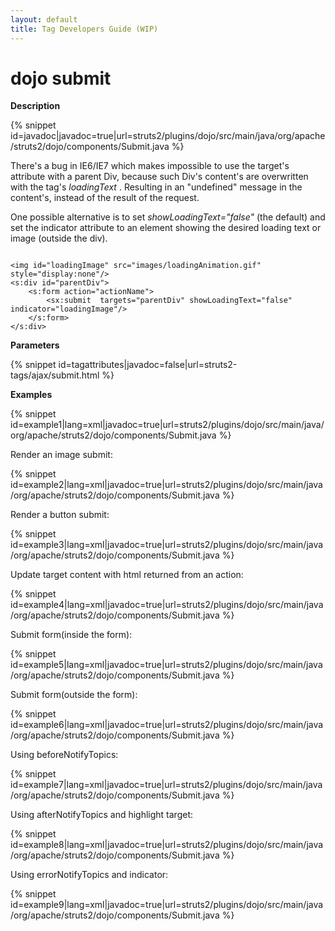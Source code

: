```yaml
---
layout: default
title: Tag Developers Guide (WIP)
---
```


# dojo submit

__Description__



{% snippet id=javadoc|javadoc=true|url=struts2/plugins/dojo/src/main/java/org/apache/struts2/dojo/components/Submit.java %}

There's a bug in  IE6/IE7 which makes impossible to use the target's attribute with a parent Div, because such Div's content's are overwritten with the tag's _loadingText_ . Resulting in an "undefined" message in the content's, instead of the result of the request.

One possible alternative is to set _showLoadingText="false"_ (the default) and set the indicator attribute to an element showing the desired loading text or image (outside the div).


~~~~~~~

<img id="loadingImage" src="images/loadingAnimation.gif" style="display:none"/>
<s:div id="parentDiv">
    <s:form action="actionName">
        <sx:submit  targets="parentDiv" showLoadingText="false" indicator="loadingImage"/>
    </s:form>
</s:div>

~~~~~~~

__Parameters__



{% snippet id=tagattributes|javadoc=false|url=struts2-tags/ajax/submit.html %}

__Examples__



{% snippet id=example1|lang=xml|javadoc=true|url=struts2/plugins/dojo/src/main/java/org/apache/struts2/dojo/components/Submit.java %}

Render an image submit:


{% snippet id=example2|lang=xml|javadoc=true|url=struts2/plugins/dojo/src/main/java/org/apache/struts2/dojo/components/Submit.java %}

Render a button submit:


{% snippet id=example3|lang=xml|javadoc=true|url=struts2/plugins/dojo/src/main/java/org/apache/struts2/dojo/components/Submit.java %}

Update target content with html returned from an action:


{% snippet id=example4|lang=xml|javadoc=true|url=struts2/plugins/dojo/src/main/java/org/apache/struts2/dojo/components/Submit.java %}

Submit form(inside the form):


{% snippet id=example5|lang=xml|javadoc=true|url=struts2/plugins/dojo/src/main/java/org/apache/struts2/dojo/components/Submit.java %}

Submit form(outside the form):


{% snippet id=example6|lang=xml|javadoc=true|url=struts2/plugins/dojo/src/main/java/org/apache/struts2/dojo/components/Submit.java %}

Using beforeNotifyTopics:


{% snippet id=example7|lang=xml|javadoc=true|url=struts2/plugins/dojo/src/main/java/org/apache/struts2/dojo/components/Submit.java %}

Using afterNotifyTopics and highlight target:


{% snippet id=example8|lang=xml|javadoc=true|url=struts2/plugins/dojo/src/main/java/org/apache/struts2/dojo/components/Submit.java %}

Using errorNotifyTopics and indicator:


{% snippet id=example9|lang=xml|javadoc=true|url=struts2/plugins/dojo/src/main/java/org/apache/struts2/dojo/components/Submit.java %}

